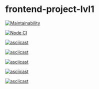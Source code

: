 # frontend-project-lvl1
[![Maintainability](https://api.codeclimate.com/v1/badges/364ed05fdb65035db071/maintainability)](https://codeclimate.com/github/Dmitry841/frontend-project-lvl1/maintainability)

[![Node CI](https://github.com/Dmitry841/frontend-project-lvl1/workflows/Node%20CI/badge.svg)](https://github.com/Dmitry841/frontend-project-lvl1/actions)

[![asciicast](https://asciinema.org/a/uQn0G19oCBRFkktJ5AHRyR6CR.svg)](https://asciinema.org/a/uQn0G19oCBRFkktJ5AHRyR6CR)

[![asciicast](https://asciinema.org/a/1HqfhK5plXRmymmCk5vuU0spN.svg)](https://asciinema.org/a/1HqfhK5plXRmymmCk5vuU0spN)

[![asciicast](https://asciinema.org/a/b7K3ZzoEuXqEESBj94yEDOlZW.svg)](https://asciinema.org/a/b7K3ZzoEuXqEESBj94yEDOlZW)

[![asciicast](https://asciinema.org/a/KAg3qvhUWLij2gufV1mdpfD32.svg)](https://asciinema.org/a/KAg3qvhUWLij2gufV1mdpfD32)

[![asciicast](https://asciinema.org/a/RuCUPTAfdptojd38rXME7kHJf.svg)](https://asciinema.org/a/RuCUPTAfdptojd38rXME7kHJf)
